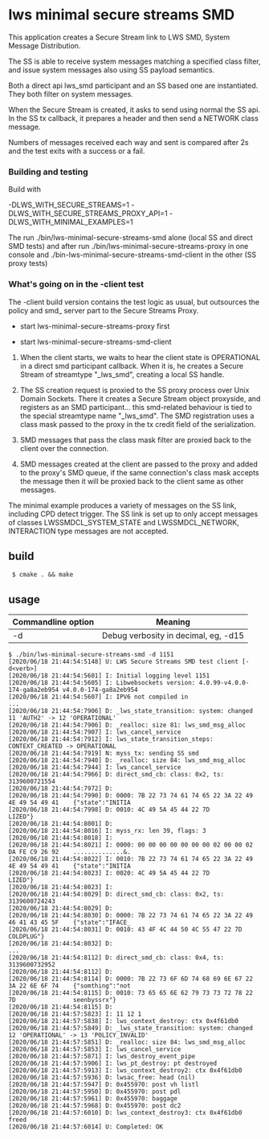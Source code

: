 # lws minimal secure streams SMD

This application creates a Secure Stream link to LWS SMD, System
Message Distribution.

The SS is able to receive system messages matching a specified
class filter, and issue system messages also using SS payload
semantics.

Both a direct api lws_smd participant and an SS based one are instantiated.
They both filter on system messages.

When the Secure Stream is created, it asks to send using normal the SS api.
In the SS tx callback, it prepares a header and then send a NETWORK class
message.

Numbers of messages received each way and sent is compared after 2s and the
test exits with a success or a fail.

### Building and testing

Build with

 -DLWS_WITH_SECURE_STREAMS=1
 -DLWS_WITH_SECURE_STREAMS_PROXY_API=1
 -DLWS_WITH_MINIMAL_EXAMPLES=1

The run ./bin/lws-minimal-secure-streams-smd alone (local SS and direct SMD tests)
and after run ./bin/lws-minimal-secure-streams-proxy in one console and
./bin-lws-minimal-secure-streams-smd-client in the other (SS proxy tests)

### What's going on in the -client test

The -client build version contains the test logic as usual, but outsources the
policy and smd_ server part to the Secure Streams Proxy.

 - start lws-minimal-secure-streams-proxy first
 
 - start lws-minimal-secure-streams-smd-client
 
1) When the client starts, we waits to hear the client state is OPERATIONAL in
a direct smd participant callback.  When it is, he creates a Secure Stream of
streamtype "_lws_smd", creating a local SS handle.

2) The SS creation request is proxied to the SS proxy process over Unix Domain
Sockets.  There it creates a Secure Stream object proxyside, and registers as
an SMD participant... this smd-related behaviour is tied to the special
streamtype name "_lws_smd".  The SMD registration uses a class mask passed to
the proxy in the tx credit field of the serialization.

3) SMD messages that pass the class mask filter are proxied back to the client
over the connection.

4) SMD messages created at the client are passed to the proxy and added to the
proxy's SMD queue, if the same connection's class mask accepts the message then
it will be proxied back to the client same as other messages.

The minimal example produces a variety of messages on the SS link, including
CPD detect trigger.  The SS link is set up to only accept messages of classes
LWSSMDCL_SYSTEM_STATE and LWSSMDCL_NETWORK, INTERACTION type messages are
not accepted.

## build

```
 $ cmake . && make
```

## usage

Commandline option|Meaning
---|---
-d <loglevel>|Debug verbosity in decimal, eg, -d15

```
$ ./bin/lws-minimal-secure-streams-smd -d 1151
[2020/06/18 21:44:54:5148] U: LWS Secure Streams SMD test client [-d<verb>]
[2020/06/18 21:44:54:5601] I: Initial logging level 1151
[2020/06/18 21:44:54:5605] I: Libwebsockets version: 4.0.99-v4.0.0-174-ga8a2eb954 v4.0.0-174-ga8a2eb954
[2020/06/18 21:44:54:5607] I: IPV6 not compiled in
...
[2020/06/18 21:44:54:7906] D: _lws_state_transition: system: changed 11 'AUTH2' -> 12 'OPERATIONAL'
[2020/06/18 21:44:54:7906] D: _realloc: size 81: lws_smd_msg_alloc
[2020/06/18 21:44:54:7907] I: lws_cancel_service
[2020/06/18 21:44:54:7912] I: lws_state_transition_steps: CONTEXT_CREATED -> OPERATIONAL
[2020/06/18 21:44:54:7919] N: myss_tx: sending SS smd
[2020/06/18 21:44:54:7940] D: _realloc: size 84: lws_smd_msg_alloc
[2020/06/18 21:44:54:7944] I: lws_cancel_service
[2020/06/18 21:44:54:7966] D: direct_smd_cb: class: 0x2, ts: 3139600721554
[2020/06/18 21:44:54:7972] D: 
[2020/06/18 21:44:54:7990] D: 0000: 7B 22 73 74 61 74 65 22 3A 22 49 4E 49 54 49 41    {"state":"INITIA
[2020/06/18 21:44:54:7998] D: 0010: 4C 49 5A 45 44 22 7D                               LIZED"}         
[2020/06/18 21:44:54:8001] D: 
[2020/06/18 21:44:54:8016] I: myss_rx: len 39, flags: 3
[2020/06/18 21:44:54:8018] I: 
[2020/06/18 21:44:54:8021] I: 0000: 00 00 00 00 00 00 00 02 00 00 02 DA FE C9 26 92    ..............&.
[2020/06/18 21:44:54:8022] I: 0010: 7B 22 73 74 61 74 65 22 3A 22 49 4E 49 54 49 41    {"state":"INITIA
[2020/06/18 21:44:54:8023] I: 0020: 4C 49 5A 45 44 22 7D                               LIZED"}         
[2020/06/18 21:44:54:8023] I: 
[2020/06/18 21:44:54:8029] D: direct_smd_cb: class: 0x2, ts: 3139600724243
[2020/06/18 21:44:54:8029] D: 
[2020/06/18 21:44:54:8030] D: 0000: 7B 22 73 74 61 74 65 22 3A 22 49 46 41 43 45 5F    {"state":"IFACE_
[2020/06/18 21:44:54:8031] D: 0010: 43 4F 4C 44 50 4C 55 47 22 7D                      COLDPLUG"}      
[2020/06/18 21:44:54:8032] D: 
...
[2020/06/18 21:44:54:8112] D: direct_smd_cb: class: 0x4, ts: 3139600732952
[2020/06/18 21:44:54:8112] D: 
[2020/06/18 21:44:54:8114] D: 0000: 7B 22 73 6F 6D 74 68 69 6E 67 22 3A 22 6E 6F 74    {"somthing":"not
[2020/06/18 21:44:54:8115] D: 0010: 73 65 65 6E 62 79 73 73 72 78 22 7D                seenbyssrx"}    
[2020/06/18 21:44:54:8115] D: 
[2020/06/18 21:44:57:5823] I: 11 12 1
[2020/06/18 21:44:57:5838] I: lws_context_destroy: ctx 0x4f61db0
[2020/06/18 21:44:57:5849] D: _lws_state_transition: system: changed 12 'OPERATIONAL' -> 13 'POLICY_INVALID'
[2020/06/18 21:44:57:5851] D: _realloc: size 84: lws_smd_msg_alloc
[2020/06/18 21:44:57:5853] I: lws_cancel_service
[2020/06/18 21:44:57:5871] I: lws_destroy_event_pipe
[2020/06/18 21:44:57:5906] I: lws_pt_destroy: pt destroyed
[2020/06/18 21:44:57:5913] I: lws_context_destroy2: ctx 0x4f61db0
[2020/06/18 21:44:57:5936] D: lwsac_free: head (nil)
[2020/06/18 21:44:57:5947] D: 0x455970: post vh listl
[2020/06/18 21:44:57:5950] D: 0x455970: post pdl
[2020/06/18 21:44:57:5961] D: 0x455970: baggage
[2020/06/18 21:44:57:5968] D: 0x455970: post dc2
[2020/06/18 21:44:57:6010] D: lws_context_destroy3: ctx 0x4f61db0 freed
[2020/06/18 21:44:57:6014] U: Completed: OK
```
